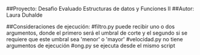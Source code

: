 ##Proyecto: Desafio Evaluado Estructuras de datos y Funciones II
##Autor: Laura Duhalde

##Consideraciones de ejecución:
#filtro.py puede recibir uno o dos argumentos, donde el primero será el umbral de corte y el segundo si se requiere que este umbral sea 'menor' o 'mayor'
#velocidad.py no tiene argumentos de ejecución
#ong.py se ejecuta desde el mismo script